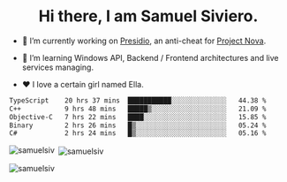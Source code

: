 <h1 align="center">Hi there, I am Samuel Siviero.</h1>

- 🔭 I’m currently working on [Presidio](https://presidio.ac), an anti-cheat for [Project Nova](https://discord.gg/novafn).

- 🌱 I’m learning Windows API, Backend / Frontend architectures and live services managing.

- ❤️ I love a certain girl named Ella.

<!--START_SECTION:waka-->

```txt
TypeScript    20 hrs 37 mins  ███████████░░░░░░░░░░░░░░   44.38 %
C++           9 hrs 48 mins   █████▒░░░░░░░░░░░░░░░░░░░   21.09 %
Objective-C   7 hrs 22 mins   ████░░░░░░░░░░░░░░░░░░░░░   15.85 %
Binary        2 hrs 26 mins   █▒░░░░░░░░░░░░░░░░░░░░░░░   05.24 %
C#            2 hrs 24 mins   █▒░░░░░░░░░░░░░░░░░░░░░░░   05.16 %
```

<!--END_SECTION:waka-->

<p><img align="left" src="https://github-readme-stats.vercel.app/api/top-langs?username=samuelsiv&show_icons=true&locale=en&layout=compact&theme=radical" alt="samuelsiv" /></p>

<p>&nbsp;<img align="center" src="https://github-readme-stats.vercel.app/api?username=samuelsiv&show_icons=true&locale=en&theme=radical" alt="samuelsiv" /></p>
<p align="left"> <img src="https://komarev.com/ghpvc/?username=samuelsiv&label=Profile%20views&color=0e75b6&style=flat" alt="samuelsiv" /> </p>


